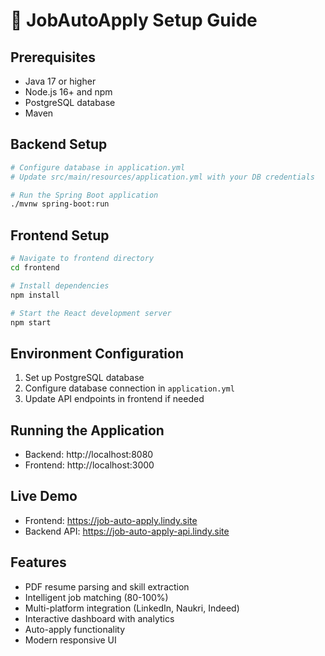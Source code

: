 # 🚀 JobAutoApply Setup Guide

## Prerequisites
- Java 17 or higher
- Node.js 16+ and npm
- PostgreSQL database
- Maven

## Backend Setup
```bash
# Configure database in application.yml
# Update src/main/resources/application.yml with your DB credentials

# Run the Spring Boot application
./mvnw spring-boot:run
```

## Frontend Setup
```bash
# Navigate to frontend directory
cd frontend

# Install dependencies
npm install

# Start the React development server
npm start
```

## Environment Configuration
1. Set up PostgreSQL database
2. Configure database connection in `application.yml`
3. Update API endpoints in frontend if needed

## Running the Application
- Backend: http://localhost:8080
- Frontend: http://localhost:3000

## Live Demo
- Frontend: https://job-auto-apply.lindy.site
- Backend API: https://job-auto-apply-api.lindy.site

## Features
- PDF resume parsing and skill extraction
- Intelligent job matching (80-100%)
- Multi-platform integration (LinkedIn, Naukri, Indeed)
- Interactive dashboard with analytics
- Auto-apply functionality
- Modern responsive UI
